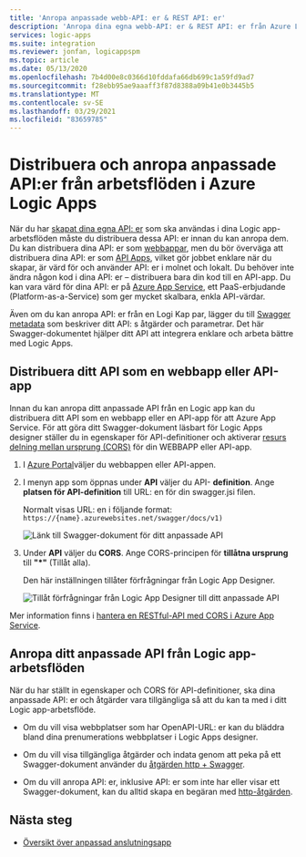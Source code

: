 ```yaml
---
title: 'Anropa anpassade webb-API: er & REST API: er'
description: 'Anropa dina egna webb-API: er & REST API: er från Azure Logic Apps'
services: logic-apps
ms.suite: integration
ms.reviewer: jonfan, logicappspm
ms.topic: article
ms.date: 05/13/2020
ms.openlocfilehash: 7b4d00e8c0366d10fddafa66db699c1a59fd9ad7
ms.sourcegitcommit: f28ebb95ae9aaaff3f87d8388a09b41e0b3445b5
ms.translationtype: MT
ms.contentlocale: sv-SE
ms.lasthandoff: 03/29/2021
ms.locfileid: "83659785"
---
```

# <a name="deploy-and-call-custom-apis-from-workflows-in-azure-logic-apps"></a>Distribuera och anropa anpassade API:er från arbetsflöden i Azure Logic Apps

När du har [skapat dina egna API: er](./logic-apps-create-api-app.md) som ska användas i dina Logic app-arbetsflöden måste du distribuera dessa API: er innan du kan anropa dem. Du kan distribuera dina API: er som [webbappar](../app-service/overview.md), men du bör överväga att distribuera dina API: er som [API Apps](../app-service/app-service-web-tutorial-rest-api.md), vilket gör jobbet enklare när du skapar, är värd för och använder API: er i molnet och lokalt. Du behöver inte ändra någon kod i dina API: er – distribuera bara din kod till en API-app. Du kan vara värd för dina API: er på [Azure App Service](../app-service/overview.md), ett PaaS-erbjudande (Platform-as-a-Service) som ger mycket skalbara, enkla API-värdar.

Även om du kan anropa API: er från en Logi Kap par, lägger du till [Swagger metadata](https://swagger.io/specification/) som beskriver ditt API: s åtgärder och parametrar. Det här Swagger-dokumentet hjälper ditt API att integrera enklare och arbeta bättre med Logic Apps.

## <a name="deploy-your-api-as-a-web-app-or-api-app"></a>Distribuera ditt API som en webbapp eller API-app

Innan du kan anropa ditt anpassade API från en Logic app kan du distribuera ditt API som en webbapp eller en API-app för att Azure App Service. För att göra ditt Swagger-dokument läsbart för Logic Apps designer ställer du in egenskaper för API-definitioner och aktiverar [resurs delning mellan ursprung (CORS)](../app-service/overview.md) för din WEBBAPP eller API-app.

1. I [Azure Portal](https://portal.azure.com)väljer du webbappen eller API-appen.

2. I menyn app som öppnas under **API** väljer du API- **definition**. Ange **platsen för API-definition** till URL: en för din swagger.jsi filen.

   Normalt visas URL: en i följande format: `https://{name}.azurewebsites.net/swagger/docs/v1)`

   ![Länk till Swagger-dokument för ditt anpassade API](./media/logic-apps-custom-api-deploy-call/custom-api-swagger-url.png)

3. Under **API** väljer du **CORS**. Ange CORS-principen för **tillåtna ursprung** till **"*"** (Tillåt alla).

   Den här inställningen tillåter förfrågningar från Logic App Designer.

   ![Tillåt förfrågningar från Logic App Designer till ditt anpassade API](./media/logic-apps-custom-api-deploy-call/custom-api-cors.png)

Mer information finns i [hantera en RESTful-API med CORS i Azure App Service](../app-service/app-service-web-tutorial-rest-api.md).

## <a name="call-your-custom-api-from-logic-app-workflows"></a>Anropa ditt anpassade API från Logic app-arbetsflöden

När du har ställt in egenskaper och CORS för API-definitioner, ska dina anpassade API: er och åtgärder vara tillgängliga så att du kan ta med i ditt Logic app-arbetsflöde. 

*  Om du vill visa webbplatser som har OpenAPI-URL: er kan du bläddra bland dina prenumerations webbplatser i Logic Apps designer.

*  Om du vill visa tillgängliga åtgärder och indata genom att peka på ett Swagger-dokument använder du [åtgärden http + Swagger](../connectors/connectors-native-http-swagger.md).

*  Om du vill anropa API: er, inklusive API: er som inte har eller visar ett Swagger-dokument, kan du alltid skapa en begäran med [http-åtgärden](../connectors/connectors-native-http.md).

## <a name="next-steps"></a>Nästa steg

* [Översikt över anpassad anslutningsapp](../logic-apps/custom-connector-overview.md)

